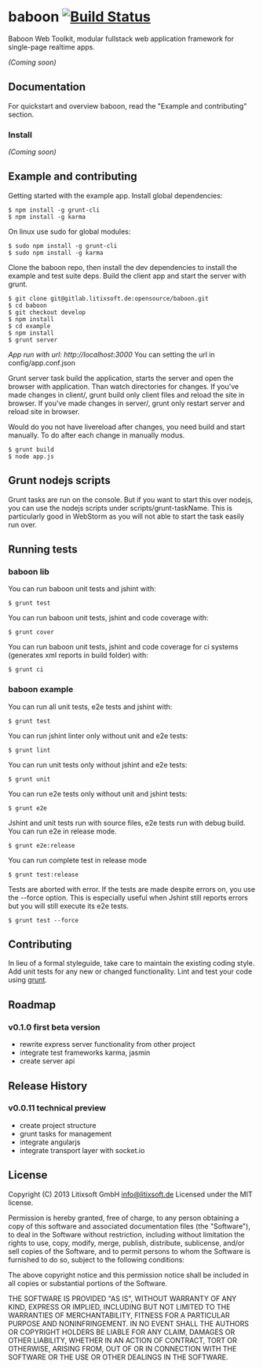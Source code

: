 # baboon [![Build Status](https://travis-ci.org/litixsoft/baboon.png?branch=master)](https://travis-ci.org/litixsoft/baboon)

Baboon Web Toolkit, modular fullstack web application framework for single-page realtime apps.

_(Coming soon)_

## Documentation
For quickstart and overview baboon, read the "Example and contributing" section.

### Install

_(Coming soon)_

## Example and contributing
Getting started with the example app.
Install global dependencies:

    $ npm install -g grunt-cli
    $ npm install -g karma

On linux use sudo for global modules:
    
    $ sudo npm install -g grunt-cli
    $ sudo npm install -g karma

Clone the baboon repo, then install the dev dependencies to install the example and test suite deps.
Build the client app and start the server with grunt.

    $ git clone git@gitlab.litixsoft.de:opensource/baboon.git
    $ cd baboon
    $ git checkout develop
    $ npm install
    $ cd example
    $ npm install
    $ grunt server

*App run with url: http://localhost:3000*
You can setting the url in config/app.conf.json

Grunt server task build the application, starts the server and open the browser with application. Than watch
directories for changes. If you've made changes in client/, grunt build only client files and reload the site in browser.
If you've made changes in server/, grunt only restart server and reload site in browser.

Would do you not have livereload after changes, you need build and start manually.
To do after each change in manually modus.

    $ grunt build
    $ node app.js

## Grunt nodejs scripts
Grunt tasks are run on the console. But if you want to start this over nodejs,
you can use the nodejs scripts under scripts/grunt-taskName. This is particularly good in WebStorm
as you will not able to start the task easily run over.

## Running tests
### baboon lib
You can run baboon unit tests and jshint with:

    $ grunt test

You can run baboon unit tests, jshint and code coverage with:

    $ grunt cover

You can run baboon unit tests, jshint and code coverage for ci systems (generates xml reports in build folder) with:

    $ grunt ci

### baboon example
You can run all unit tests, e2e tests and jshint with:

    $ grunt test

You can run jshint linter only without unit and e2e tests:

    $ grunt lint

You can run unit tests only without jshint and e2e tests:

    $ grunt unit

You can run e2e tests only without unit and jshint tests:

    $ grunt e2e

Jshint and unit tests run with source files, e2e tests run with debug build.
You can run e2e in release mode.

    $ grunt e2e:release 

You can run complete test in release mode

    $ grunt test:release

Tests are aborted with error. If the tests are made despite errors on,
you use the --force option. This is especially useful when Jshint still reports
errors but you will still execute its e2e tests.

    $ grunt test --force

## Contributing
In lieu of a formal styleguide, take care to maintain the existing coding style. Add unit tests for any new or changed functionality. Lint and test your code using [grunt](http://gruntjs.com/).

## Roadmap
### v0.1.0 first beta version
* rewrite express server functionality from other project
* integrate test frameworks karma, jasmin
* create server api

## Release History
### v0.0.11 technical preview
* create project structure
* grunt tasks for management
* integrate angularjs
* integrate transport layer with socket.io

## License
Copyright (C) 2013 Litixsoft GmbH <info@litixsoft.de>
Licensed under the MIT license.

Permission is hereby granted, free of charge, to any person obtaining a copy
of this software and associated documentation files (the "Software"), to deal
in the Software without restriction, including without limitation the rights
to use, copy, modify, merge, publish, distribute, sublicense, and/or sell
copies of the Software, and to permit persons to whom the Software is
furnished to do so, subject to the following conditions:

The above copyright notice and this permission notice shall be included in
all copies or substantial portions of the Software.

THE SOFTWARE IS PROVIDED "AS IS", WITHOUT WARRANTY OF ANY KIND, EXPRESS OR
IMPLIED, INCLUDING BUT NOT LIMITED TO THE WARRANTIES OF MERCHANTABILITY,
FITNESS FOR A PARTICULAR PURPOSE AND NONINFRINGEMENT. IN NO EVENT SHALL THE
AUTHORS OR COPYRIGHT HOLDERS BE LIABLE FOR ANY CLAIM, DAMAGES OR OTHER
LIABILITY, WHETHER IN AN ACTION OF CONTRACT, TORT OR OTHERWISE, ARISING FROM,
OUT OF OR IN CONNECTION WITH THE SOFTWARE OR THE USE OR OTHER DEALINGS IN
THE SOFTWARE.